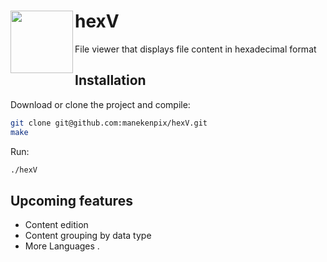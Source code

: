 # hexV <img align="left" width="100" height="100" src=https://github.com/manekenpix/hexV/blob/master/src/hv.png>

File viewer that displays file content in hexadecimal format


## Installation

Download or clone the project and compile:

```sh
git clone git@github.com:manekenpix/hexV.git
make
```
Run:
```sh
./hexV
```

## Upcoming features

 - Content edition
 - Content grouping by data type
 - More Languages
.